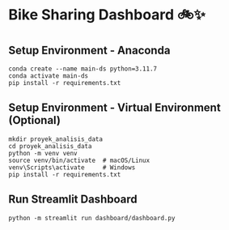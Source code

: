 # Bike Sharing Dashboard 🚲✨

## Setup Environment - Anaconda
```
conda create --name main-ds python=3.11.7
conda activate main-ds
pip install -r requirements.txt
```

## Setup Environment - Virtual Environment (Optional)
```
mkdir proyek_analisis_data
cd proyek_analisis_data
python -m venv venv
source venv/bin/activate  # macOS/Linux
venv\Scripts\activate     # Windows
pip install -r requirements.txt
```

## Run Streamlit Dashboard
```
python -m streamlit run dashboard/dashboard.py
```

